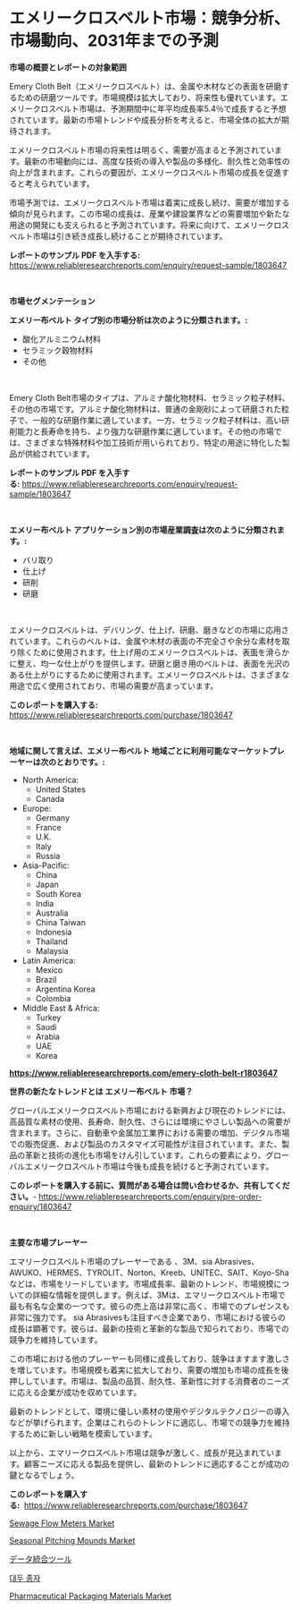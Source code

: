 <p><h1>エメリークロスベルト市場：競争分析、市場動向、2031年までの予測</h1></p><p><strong>市場の概要とレポートの対象範囲</strong></p>
<p><p>Emery Cloth Belt（エメリークロスベルト）は、金属や木材などの表面を研磨するための研磨ツールです。市場規模は拡大しており、将来性も優れています。エメリークロスベルト市場は、予測期間中に年平均成長率5.4％で成長すると予想されています。最新の市場トレンドや成長分析を考えると、市場全体の拡大が期待されます。</p><p>エメリークロスベルト市場の将来性は明るく、需要が高まると予測されています。最新の市場動向には、高度な技術の導入や製品の多様化、耐久性と効率性の向上が含まれます。これらの要因が、エメリークロスベルト市場の成長を促進すると考えられています。</p><p>市場予測では、エメリークロスベルト市場は着実に成長し続け、需要が増加する傾向が見られます。この市場の成長は、産業や建設業界などの需要増加や新たな用途の開発にも支えられると予測されています。将来に向けて、エメリークロスベルト市場は引き続き成長し続けることが期待されています。</p></p>
<p><strong>レポートのサンプル PDF を入手する:</strong> <a href="https://www.reliableresearchreports.com/enquiry/request-sample/1803647">https://www.reliableresearchreports.com/enquiry/request-sample/1803647</a></p>
<p>&nbsp;</p>
<p><strong>市場セグメンテーション</strong></p>
<p><strong>エメリー布ベルト タイプ別の市場分析は次のように分類されます。:</strong></p>
<p><ul><li>酸化アルミニウム材料</li><li>セラミック穀物材料</li><li>その他</li></ul></p>
<p>&nbsp;</p>
<p><p>Emery Cloth Belt市場のタイプは、アルミナ酸化物材料、セラミック粒子材料、その他の市場です。アルミナ酸化物材料は、普通の金剛砂によって研磨された粒子で、一般的な研磨作業に適しています。一方、セラミック粒子材料は、高い研削能力と長寿命を持ち、より強力な研磨作業に適しています。その他の市場では、さまざまな特殊材料や加工技術が用いられており、特定の用途に特化した製品が供給されています。</p></p>
<p><strong>レポートのサンプル PDF を入手する:</strong>&nbsp;<a href="https://www.reliableresearchreports.com/enquiry/request-sample/1803647">https://www.reliableresearchreports.com/enquiry/request-sample/1803647</a></p>
<p>&nbsp;</p>
<p><strong> エメリー布ベルト アプリケーション別の市場産業調査は次のように分類されます。:</strong></p>
<p><ul><li>バリ取り</li><li>仕上げ</li><li>研削</li><li>研磨</li></ul></p>
<p>&nbsp;</p>
<p><p>エメリークロスベルトは、デバリング、仕上げ、研磨、磨きなどの市場に応用されています。これらのベルトは、金属や木材の表面の不完全さや余分な素材を取り除くために使用されます。仕上げ用のエメリークロスベルトは、表面を滑らかに整え、均一な仕上がりを提供します。研磨と磨き用のベルトは、表面を光沢のある仕上がりにするために使用されます。エメリークロスベルトは、さまざまな用途で広く使用されており、市場の需要が高まっています。</p></p>
<p><strong>このレポートを購入する:</strong>&nbsp; <a href="https://www.reliableresearchreports.com/purchase/1803647">https://www.reliableresearchreports.com/purchase/1803647</a></p>
<p>&nbsp;</p>
<p><strong>地域に関して言えば、エメリー布ベルト 地域ごとに利用可能なマーケットプレーヤーは次のとおりです。:</strong></p>
<p><ul>
    <li>
        North America:
        <ul>
            <li>United States</li>
            <li>Canada</li>
        </ul>
    </li>
    <li>
        Europe:
        <ul>
            <li>Germany</li>
            <li>France</li>
            <li>U.K.</li>
            <li>Italy</li>
            <li>Russia</li>
        </ul>
    </li>
    <li>
        Asia-Pacific:
        <ul>
            <li>China</li>
            <li>Japan</li>
            <li>South Korea</li>
            <li>India</li>
            <li>Australia</li>
            <li>China Taiwan</li>
            <li>Indonesia</li>
            <li>Thailand</li>
            <li>Malaysia</li>
        </ul>
    </li>
    <li>
        Latin America:
        <ul>
            <li>Mexico</li>
            <li>Brazil</li>
            <li>Argentina Korea</li>
            <li>Colombia</li>
        </ul>
    </li>
    <li>
        Middle East & Africa:
        <ul>
            <li>Turkey</li>
            <li>Saudi</li>
            <li>Arabia</li>
            <li>UAE</li>
            <li>Korea</li>
        </ul>
    </li>
    </ul></p>
<p><strong><a href="https://www.reliableresearchreports.com/emery-cloth-belt-r1803647">https://www.reliableresearchreports.com/emery-cloth-belt-r1803647</a></strong>&nbsp;</p>
<p><strong>世界の新たなトレンドとは エメリー布ベルト 市場？</strong></p>
<p><p>グローバルエメリークロスベルト市場における新興および現在のトレンドには、高品質な素材の使用、長寿命、耐久性、さらには環境にやさしい製品への需要が含まれます。さらに、自動車や金属加工業界における需要の増加、デジタル市場での販売促進、および製品のカスタマイズ可能性が注目されています。また、製品の革新と技術の進化も市場をけん引しています。これらの要素により、グローバルエメリークロスベルト市場は今後も成長を続けると予測されています。</p></p>
<p><strong>このレポートを購入する前に、質問がある場合は問い合わせるか、共有してください。</strong>- <a href="https://www.reliableresearchreports.com/enquiry/pre-order-enquiry/1803647">https://www.reliableresearchreports.com/enquiry/pre-order-enquiry/1803647</a></p>
<p>&nbsp;</p>
<p><strong>主要な市場プレーヤー</strong></p>
<p><p>エマリークロスベルト市場のプレーヤーである 、3M、sia Abrasives、AWUKO、HERMES、TYROLIT、Norton、Kreeb、UNITEC、SAIT、Koyo-Shaなどは、市場をリードしています。市場成長率、最新のトレンド、市場規模についての詳細な情報を提供します。例えば、3Mは、エマリークロスベルト市場で最も有名な企業の一つです。彼らの売上高は非常に高く、市場でのプレゼンスも非常に強力です。 sia Abrasivesも注目すべき企業であり、市場における彼らの成長は顕著です。彼らは、最新の技術と革新的な製品で知られており、市場での競争力を維持しています。 </p><p>この市場における他のプレーヤーも同様に成長しており、競争はますます激しさを増しています。市場規模も着実に拡大しており、需要の増加も市場の成長を後押ししています。市場は、製品の品質、耐久性、革新性に対する消費者のニーズに応える企業が成功を収めています。 </p><p>最新のトレンドとして、環境に優しい素材の使用やデジタルテクノロジーの導入などが挙げられます。企業はこれらのトレンドに適応し、市場での競争力を維持するために新しい戦略を模索しています。</p><p>以上から、エマリークロスベルト市場は競争が激しく、成長が見込まれています。顧客ニーズに応える製品を提供し、最新のトレンドに適応することが成功の鍵となるでしょう。</p></p>
<p><strong>このレポートを購入する:</strong>&nbsp;&nbsp;<a href="https://www.reliableresearchreports.com/purchase/1803647">https://www.reliableresearchreports.com/purchase/1803647</a></p>
<p><p><a href="https://github.com/lataunyatinikmelvin59ilbd0dv/Market-Research-Report-List-2/blob/main/sewage-flow-meters-market.md">Sewage Flow Meters Market</a></p><p><a href="https://view.publitas.com/reportprime-1/analyzing-seasonal-pitching-mounds-market-global-industry-perspective-and-forecast-2024-to-2031/">Seasonal Pitching Mounds Market</a></p><p><a href="https://github.com/schmahlson/Market-Research-Report-List-1/blob/main/242163834722.md">データ統合ツール</a></p><p><a href="https://github.com/vsoq0zknh59/Market-Research-Report-List-1/blob/main/338930932003.md">대두 종자</a></p><p><a href="https://issuu.com/reportprime-2/docs/pharmaceutical-packaging-materials-market-size-203">Pharmaceutical Packaging Materials Market</a></p></p>